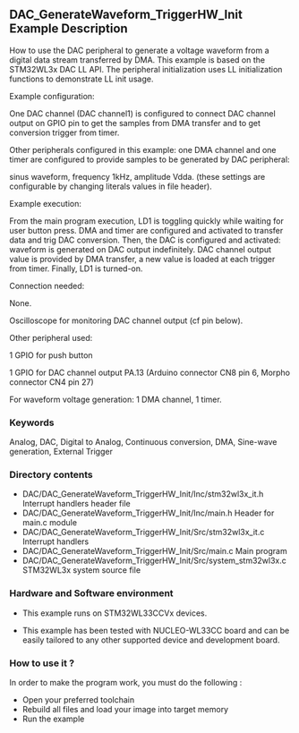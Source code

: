 ## <b>DAC_GenerateWaveform_TriggerHW_Init Example Description</b>

How to use the DAC peripheral to generate a voltage waveform from a digital data
stream transferred by DMA. This example is based on the STM32WL3x 
DAC LL API. The peripheral initialization uses LL initialization
functions to demonstrate LL init usage.

Example configuration:

One DAC channel (DAC channel1) is configured to connect DAC channel output on GPIO pin
to get the samples from DMA transfer and to get conversion trigger from timer.

Other peripherals configured in this example:
one DMA channel and one timer are configured to provide samples to be generated
by DAC peripheral:

sinus waveform, frequency 1kHz, amplitude Vdda.
(these settings are configurable by changing literals values in file header).

Example execution:

From the main program execution, LD1 is toggling quickly while waiting for
user button press.
DMA and timer are configured and activated to transfer data and trig DAC conversion.
Then, the DAC is configured and activated: waveform is generated on DAC output
indefinitely.
DAC channel output value is provided by DMA transfer, a new value is loaded
at each trigger from timer.
Finally, LD1 is turned-on.

Connection needed:

None. 

Oscilloscope for monitoring DAC channel output (cf pin below).

Other peripheral used:

  1 GPIO for push button
  
  1 GPIO for DAC channel output PA.13 (Arduino connector CN8 pin 6, Morpho connector CN4 pin 27)
  
  For waveform voltage generation: 1 DMA channel, 1 timer.

### <b>Keywords</b>

Analog, DAC, Digital to Analog, Continuous conversion,  DMA, Sine-wave generation, External Trigger


### <b>Directory contents</b>

  - DAC/DAC_GenerateWaveform_TriggerHW_Init/Inc/stm32wl3x_it.h          Interrupt handlers header file
  - DAC/DAC_GenerateWaveform_TriggerHW_Init/Inc/main.h                  Header for main.c module
  - DAC/DAC_GenerateWaveform_TriggerHW_Init/Src/stm32wl3x_it.c          Interrupt handlers
  - DAC/DAC_GenerateWaveform_TriggerHW_Init/Src/main.c                  Main program
  - DAC/DAC_GenerateWaveform_TriggerHW_Init/Src/system_stm32wl3x.c      STM32WL3x system source file


### <b>Hardware and Software environment</b>

  - This example runs on STM32WL33CCVx devices.
    
  - This example has been tested with NUCLEO-WL33CC board and can be
    easily tailored to any other supported device and development board.


### <b>How to use it ?</b>

In order to make the program work, you must do the following :

 - Open your preferred toolchain
 - Rebuild all files and load your image into target memory
 - Run the example

 